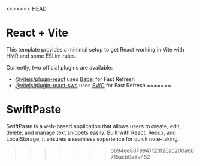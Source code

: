 <<<<<<< HEAD
# React + Vite

This template provides a minimal setup to get React working in Vite with HMR and some ESLint rules.

Currently, two official plugins are available:

- [@vitejs/plugin-react](https://github.com/vitejs/vite-plugin-react/blob/main/packages/plugin-react/README.md) uses [Babel](https://babeljs.io/) for Fast Refresh
- [@vitejs/plugin-react-swc](https://github.com/vitejs/vite-plugin-react-swc) uses [SWC](https://swc.rs/) for Fast Refresh
=======
# SwiftPaste
SwiftPaste is a web-based application that allows users to create, edit, delete, and manage text snippets easily. Built with React, Redux, and LocalStorage, it ensures a seamless experience for quick note-taking.
>>>>>>> bb94ee8879947f23f26ac200a6b715acb0e8a452
